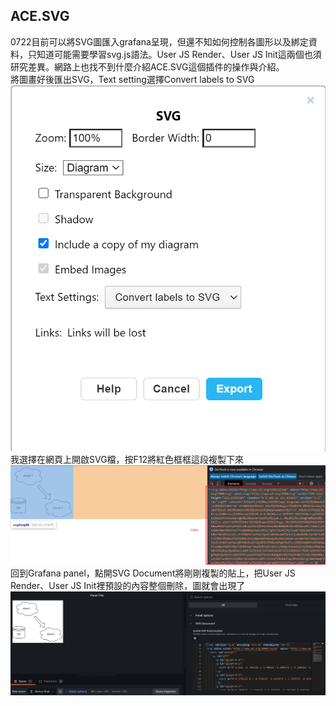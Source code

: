 ## ACE.SVG

0722目前可以將SVG圖匯入grafana呈現，但還不知如何控制各圖形以及綁定資料，只知道可能需要學習svg.js語法。User JS Render、User JS Init這兩個也須研究差異。網路上也找不到什麼介紹ACE.SVG這個插件的操作與介紹。<br>
將圖畫好後匯出SVG，Text setting選擇Convert labels to SVG<br>
![image](https://github.com/hsiaotingg/ELKG/blob/Grafana-plugins/ACE.svg/pic/2.png)<br>
我選擇在網頁上開啟SVG檔，按F12將紅色框框這段複製下來<br>
![image](https://github.com/hsiaotingg/ELKG/blob/Grafana-plugins/ACE.svg/pic/3.png)<br>
回到Grafana panel，點開SVG Document將剛剛複製的貼上，把User JS Render、User JS Init裡預設的內容整個刪除，圖就會出現了
![image](https://github.com/hsiaotingg/ELKG/blob/Grafana-plugins/ACE.svg/pic/1.jpg)
